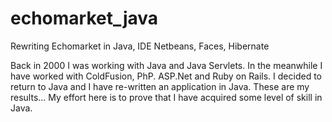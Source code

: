 # echomarket_java
Rewriting Echomarket in Java, IDE Netbeans, Faces, Hibernate 

Back in 2000 I was working with Java and Java Servlets.  In the meanwhile I have worked with ColdFusion, PhP. ASP.Net and Ruby on Rails.  I decided to return to Java and I have re-written an application in Java.  These are my results...  My effort here is to prove that I have acquired some level of skill in Java.

